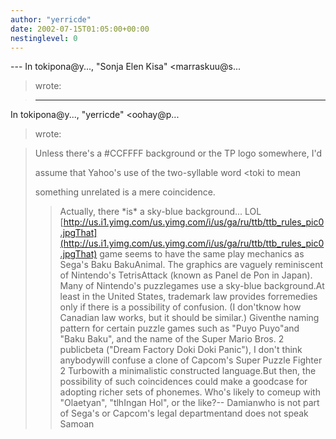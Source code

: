 ```yaml
---
author: "yerricde"
date: 2002-07-15T01:05:00+00:00
nestinglevel: 0
---
```

\---
 In tokipona@y..., "Sonja Elen Kisa" <marraskuu@s...
> wrote:

> ---
 In tokipona@y..., "yerricde" <oohay@p...
> wrote:

> 
> Unless there's a #CCFFFF background or the TP logo somewhere, I'd
> 
> assume that Yahoo's use of the two-syllable word <toki
> to mean
> 
> something unrelated is a mere coincidence.
>> Actually, there \*is\* a sky-blue background... LOL
> [http://us.i1.yimg.com/us.yimg.com/i/us/ga/ru/ttb/ttb_rules_pic0.jpgThat](http://us.i1.yimg.com/us.yimg.com/i/us/ga/ru/ttb/ttb_rules_pic0.jpgThat) game seems to have the same play mechanics as Sega's Baku BakuAnimal. The graphics are vaguely reminiscent of Nintendo's TetrisAttack (known as Panel de Pon in Japan). Many of Nintendo's puzzlegames use a sky-blue background.At least in the United States, trademark law provides forremedies only if there is a possibility of confusion. (I don'tknow how Canadian law works, but it should be similar.) Giventhe naming pattern for certain puzzle games such as "Puyo Puyo"and "Baku Baku", and the name of the Super Mario Bros. 2 publicbeta ("Dream Factory Doki Doki Panic"), I don't think anybodywill confuse a clone of Capcom's Super Puzzle Fighter 2 Turbowith a minimalistic constructed language.But then, the possibility of such coincidences could make a goodcase for adopting richer sets of phonemes. Who's likely to comeup with "Olaetyan", "tlhIngan Hol", or the like?--
Damianwho is not part of Sega's or Capcom's legal departmentand does not speak Samoan